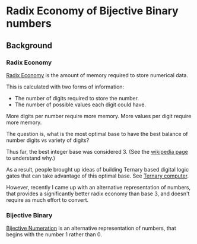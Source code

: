 # Radix Economy of Bijective Binary numbers
## Background
### Radix Economy
[Radix Economy](https://en.wikipedia.org/wiki/Radix_economy) is the amount of memory required to store numerical data.

This is calculated with two forms of information:

* The number of digits required to store the number.
* The number of possible values each digit could have.

More digits per number require more memory. More values per digit require more memory.

The question is, what is the most optimal base to have the best balance of number digits vs variety of digits?

Thus far, the best integer base was considered 3. (See the [wikipedia page](https://en.wikipedia.org/wiki/Radix_economy) to understand why.)

As a result, people brought up ideas of building Ternary based digital logic gates that can take advantage of this optimal base. See [Ternary computer](https://en.wikipedia.org/wiki/Ternary_computer).

However, recently I came up with an alternative representation of numbers, that provides a significantly better radix economy than base 3, and doesn't require as much effort to convert.

### Bijective Binary
[Bijective Numeration](https://en.wikipedia.org/wiki/Bijective_numeration) is an alternative representation of numbers, that begins with the number 1 rather than 0.

